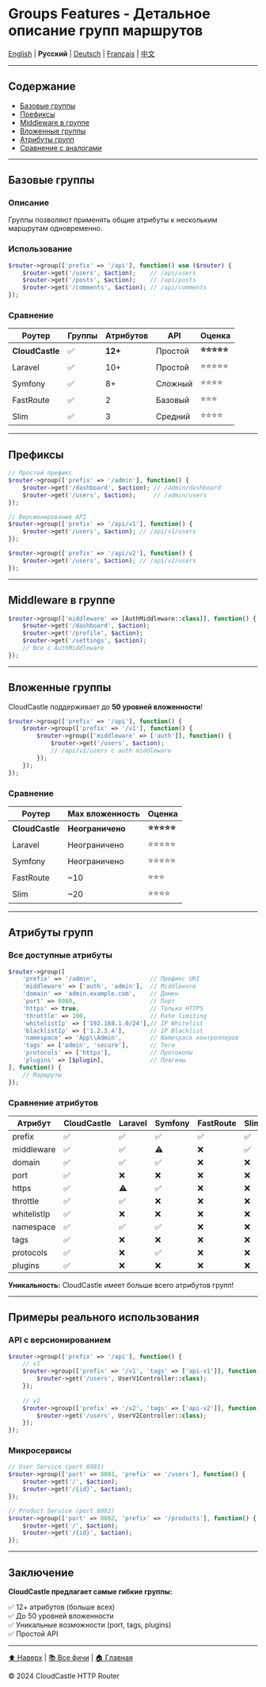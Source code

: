 # Groups Features - Детальное описание групп маршрутов

[English](../../en/features/GROUPS_FEATURES.md) | **Русский** | [Deutsch](../../de/features/GROUPS_FEATURES.md) | [Français](../../fr/features/GROUPS_FEATURES.md) | [中文](../../zh/features/GROUPS_FEATURES.md)

---

## Содержание

- [Базовые группы](#базовые-группы)
- [Префиксы](#префиксы)
- [Middleware в группе](#middleware-в-группе)
- [Вложенные группы](#вложенные-группы)
- [Атрибуты групп](#атрибуты-групп)
- [Сравнение с аналогами](#сравнение-с-аналогами)

---

## Базовые группы

### Описание

Группы позволяют применять общие атрибуты к нескольким маршрутам одновременно.

### Использование

```php
$router->group(['prefix' => '/api'], function() use ($router) {
    $router->get('/users', $action);    // /api/users
    $router->get('/posts', $action);    // /api/posts
    $router->get('/comments', $action); // /api/comments
});
```

### Сравнение

| Роутер | Группы | Атрибутов | API | Оценка |
|--------|--------|-----------|-----|--------|
| **CloudCastle** | ✅ | **12+** | Простой | **⭐⭐⭐⭐⭐** |
| Laravel | ✅ | 10+ | Простой | ⭐⭐⭐⭐⭐ |
| Symfony | ✅ | 8+ | Сложный | ⭐⭐⭐⭐ |
| FastRoute | ✅ | 2 | Базовый | ⭐⭐⭐ |
| Slim | ✅ | 3 | Средний | ⭐⭐⭐⭐ |

---

## Префиксы

```php
// Простой префикс
$router->group(['prefix' => '/admin'], function() {
    $router->get('/dashboard', $action); // /admin/dashboard
    $router->get('/users', $action);     // /admin/users
});

// Версионирование API
$router->group(['prefix' => '/api/v1'], function() {
    $router->get('/users', $action); // /api/v1/users
});

$router->group(['prefix' => '/api/v2'], function() {
    $router->get('/users', $action); // /api/v2/users
});
```

---

## Middleware в группе

```php
$router->group(['middleware' => [AuthMiddleware::class]], function() {
    $router->get('/dashboard', $action);
    $router->get('/profile', $action);
    $router->get('/settings', $action);
    // Все с AuthMiddleware
});
```

---

## Вложенные группы

CloudCastle поддерживает до **50 уровней вложенности**!

```php
$router->group(['prefix' => '/api'], function() {
    $router->group(['prefix' => '/v1'], function() {
        $router->group(['middleware' => ['auth']], function() {
            $router->get('/users', $action);
            // /api/v1/users с auth middleware
        });
    });
});
```

### Сравнение

| Роутер | Max вложенность | Оценка |
|--------|-----------------|--------|
| **CloudCastle** | **Неограничено** | **⭐⭐⭐⭐⭐** |
| Laravel | Неограничено | ⭐⭐⭐⭐⭐ |
| Symfony | Неограничено | ⭐⭐⭐⭐⭐ |
| FastRoute | ~10 | ⭐⭐⭐ |
| Slim | ~20 | ⭐⭐⭐⭐ |

---

## Атрибуты групп

### Все доступные атрибуты

```php
$router->group([
    'prefix' => '/admin',               // Префикс URI
    'middleware' => ['auth', 'admin'],  // Middleware
    'domain' => 'admin.example.com',    // Домен
    'port' => 8080,                     // Порт
    'https' => true,                    // Только HTTPS
    'throttle' => 100,                  // Rate limiting
    'whitelistIp' => ['192.168.1.0/24'],// IP Whitelist
    'blacklistIp' => ['1.2.3.4'],       // IP Blacklist
    'namespace' => 'App\\Admin',        // Namespace контроллеров
    'tags' => ['admin', 'secure'],      // Теги
    'protocols' => ['https'],           // Протоколы
    'plugins' => [$plugin],             // Плагины
], function() {
    // Маршруты
});
```

### Сравнение атрибутов

| Атрибут | CloudCastle | Laravel | Symfony | FastRoute | Slim |
|---------|-------------|---------|---------|-----------|------|
| prefix | ✅ | ✅ | ✅ | ✅ | ✅ |
| middleware | ✅ | ✅ | ⚠️ | ❌ | ✅ |
| domain | ✅ | ✅ | ✅ | ❌ | ❌ |
| port | ✅ | ❌ | ❌ | ❌ | ❌ |
| https | ✅ | ⚠️ | ✅ | ❌ | ❌ |
| throttle | ✅ | ✅ | ❌ | ❌ | ❌ |
| whitelistIp | ✅ | ❌ | ❌ | ❌ | ❌ |
| namespace | ✅ | ✅ | ✅ | ❌ | ❌ |
| tags | ✅ | ❌ | ❌ | ❌ | ❌ |
| protocols | ✅ | ❌ | ✅ | ❌ | ❌ |
| plugins | ✅ | ❌ | ❌ | ❌ | ❌ |

**Уникальность:** CloudCastle имеет больше всего атрибутов групп!

---

## Примеры реального использования

### API с версионированием

```php
$router->group(['prefix' => '/api'], function() {
    // v1
    $router->group(['prefix' => '/v1', 'tags' => ['api-v1']], function() {
        $router->get('/users', UserV1Controller::class);
    });
    
    // v2  
    $router->group(['prefix' => '/v2', 'tags' => ['api-v2']], function() {
        $router->get('/users', UserV2Controller::class);
    });
});
```

### Микросервисы

```php
// User Service (port 8081)
$router->group(['port' => 8081, 'prefix' => '/users'], function() {
    $router->get('/', $action);
    $router->get('/{id}', $action);
});

// Product Service (port 8082)
$router->group(['port' => 8082, 'prefix' => '/products'], function() {
    $router->get('/', $action);
    $router->get('/{id}', $action);
});
```

---

## Заключение

**CloudCastle предлагает самые гибкие группы:**

✅ 12+ атрибутов (больше всех)  
✅ До 50 уровней вложенности  
✅ Уникальные возможности (port, tags, plugins)  
✅ Простой API  

---

[⬆ Наверх](#groups-features---детальное-описание-групп-маршрутов) | [📚 Все фичи](../ALL_FEATURES.md) | [🏠 Главная](../../../README.md)

© 2024 CloudCastle HTTP Router
